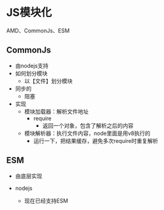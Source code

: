 # JS模块化

AMD、CommonJs、ESM



## CommonJs

- 由nodejs支持
- 如何划分模块
  - 以【文件】划分模块
- 同步的
  - 阻塞
- 实现
  - 模块加载器：解析文件地址
    - require
      - 返回一个对象，包含了解析之后的内容
  - 模块解析器：执行文件内容，node里面是用v8执行的
    - 运行一下，把结果缓存，避免多次require时重复解析



## ESM

- 由底层实现

- nodejs
  - 现在已经支持ESM